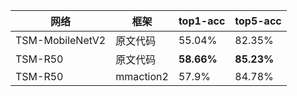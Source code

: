 | 网络 | 框架 | top1-acc | top5-acc |
| ---| ---- | --------- | ---------|
| TSM-MobileNetV2 | 原文代码 | 55.04% | 82.35% | 
| TSM-R50 | 原文代码 | **58.66%** | **85.23%** | 
| TSM-R50 | mmaction2 | 57.9% | 84.78% | 